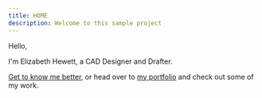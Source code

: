 ```yaml
---
title: HOME
description: Welcome to this sample project
---
```


Hello,

I'm Elizabeth Hewett, a CAD Designer and Drafter.

[Get to know me better](/about "Get to know me better"), or head over to [my portfolio](/portfolio
"my portfolio") and check out some of my work.